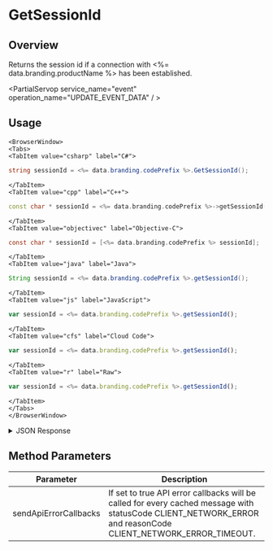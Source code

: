 # GetSessionId
## Overview
Returns the session id if a connection with <%= data.branding.productName %> has been established.

<PartialServop service_name="event" operation_name="UPDATE_EVENT_DATA" / >

## Usage

```mdx-code-block
<BrowserWindow>
<Tabs>
<TabItem value="csharp" label="C#">
```

```csharp
string sessionId = <%= data.branding.codePrefix %>.GetSessionId();
```

```mdx-code-block
</TabItem>
<TabItem value="cpp" label="C++">
```

```cpp
const char * sessionId = <%= data.branding.codePrefix %>->getSessionId();
```

```mdx-code-block
</TabItem>
<TabItem value="objectivec" label="Objective-C">
```

```objectivec
const char * sessionId = [<%= data.branding.codePrefix %> sessionId];
```

```mdx-code-block
</TabItem>
<TabItem value="java" label="Java">
```

```java
String sessionId = <%= data.branding.codePrefix %>.getSessionId();
```

```mdx-code-block
</TabItem>
<TabItem value="js" label="JavaScript">
```

```javascript
var sessionId = <%= data.branding.codePrefix %>.getSessionId();
```

```mdx-code-block
</TabItem>
<TabItem value="cfs" label="Cloud Code">
```

```javascript
var sessionId = <%= data.branding.codePrefix %>.getSessionId();
```

```mdx-code-block
</TabItem>
<TabItem value="r" label="Raw">
```

```javascript
var sessionId = <%= data.branding.codePrefix %>.getSessionId();
```

```mdx-code-block
</TabItem>
</Tabs>
</BrowserWindow>
```

<details>
<summary>JSON Response</summary>

```javascript
// N/A
```
</details>

## Method Parameters
Parameter | Description
--------- | -----------
sendApiErrorCallbacks | If set to true API error callbacks will be called for every cached message with statusCode CLIENT_NETWORK_ERROR and reasonCode CLIENT_NETWORK_ERROR_TIMEOUT.


